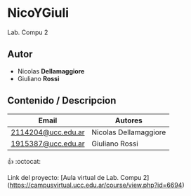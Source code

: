 # NicoYGiuli
Lab. Compu 2


## Autor
* Nicolas **Dellamaggiore**
* Giuliano **Rossi**
## Contenido / Descripcion

|Email|Autores|
|-----|-------|
|2114204@ucc.edu.ar|Nicolas Dellamaggiore|
|1915387@ucc.edu.ar|Giuliano Rossi|

:+1:
:octocat:


Link del proyecto: [Aula virtual de Lab. Compu 2] (https://campusvirtual.ucc.edu.ar/course/view.php?id=6694)
